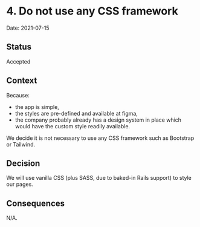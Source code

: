 # 4. Do not use any CSS framework

Date: 2021-07-15

## Status

Accepted

## Context

Because:

- the app is simple,
- the styles are pre-defined and available at figma,
- the company probably already has a design system in place which would have the custom style readily available.

We decide it is not necessary to use any CSS framework such as Bootstrap or Tailwind.

## Decision

We will use vanilla CSS (plus SASS, due to baked-in Rails support) to style our pages.

## Consequences

N/A.
